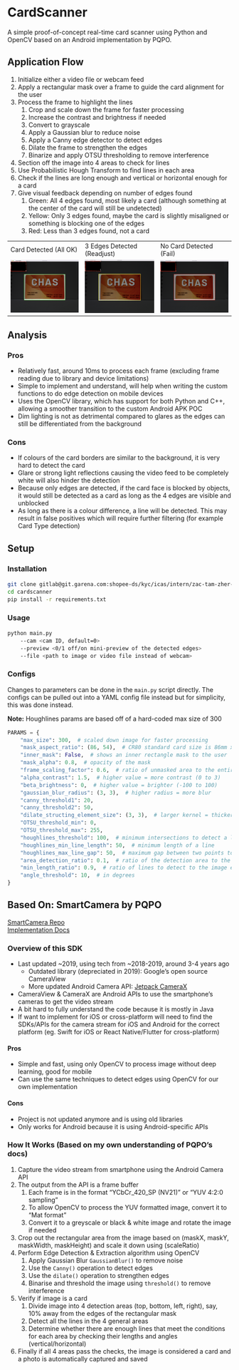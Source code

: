 # CardScanner
A simple proof-of-concept real-time card scanner using Python and OpenCV based on an Android implementation by PQPO. 

## Application Flow
1. Initialize either a video file or webcam feed
2. Apply a rectangular mask over a frame to guide the card alignment for the user
3. Process the frame to highlight the lines
   1. Crop and scale down the frame for faster processing
   2. Increase the contrast and brightness if needed
   3. Convert to grayscale
   4. Apply a Gaussian blur to reduce noise
   5. Apply a Canny edge detector to detect edges
   6. Dilate the frame to strengthen the edges
   7. Binarize and apply OTSU thresholding to remove interference
4. Section off the image into 4 areas to check for lines
5. Use Probabilistic Hough Transform to find lines in each area
6. Check if the lines are long enough and vertical or horizontal enough for a card
7. Give visual feedback depending on number of edges found
   1. Green: All 4 edges found, most likely a card (although something at the center of the card will still be undetected)
   2. Yellow: Only 3 edges found, maybe the card is slightly misaligned or something is blocking one of the edges
   3. Red: Less than 3 edges found, not a card

<table>
    <tr>
        <td>Card Detected (All OK)</td>
        <td>3 Edges Detected (Readjust)</td>
        <td>No Card Detected (Fail)</td>
    </tr>
    <tr>
        <td><img src="./demo/demo-green.png" width=200></td>
        <td><img src="./demo/demo-yellow.png" width=200></td>
        <td><img src="./demo/demo-red.png" width=200></td>
    </tr>
 </table>

## Analysis

### Pros
- Relatively fast, around 10ms to process each frame (excluding frame reading due to library and device limitations)
- Simple to implement and understand, will help when writing the custom functions to do edge detection on mobile devices
- Uses the OpenCV library, which has support for both Python and C++, allowing a smoother transition to the custom Android APK POC
- Dim lighting is not as detrimental compared to glares as the edges can still be differentiated from the background

### Cons
- If colours of the card borders are similar to the background, it is very hard to detect the card
- Glare or strong light reflections causing the video feed to be completely white will also hinder the detection
- Because only edges are detected, if the card face is blocked by objects, it would still be detected as a card as long as the 4 edges are visible and unblocked
- As long as there is a colour difference, a line will be detected. This may result in false positives which will require further filtering (for example Card Type detection)

## Setup

### Installation
```bash
git clone gitlab@git.garena.com:shopee-ds/kyc/icas/intern/zac-tam-zher-min/cardscanner.git
cd cardscanner
pip install -r requirements.txt
```

### Usage
```bash
python main.py
    --cam <cam ID, default=0>
    --preview <0/1 off/on mini-preview of the detected edges>
    --file <path to image or video file instead of webcam>
```

### Configs
Changes to parameters can be done in the `main.py` script directly. The configs can be pulled out into a YAML config file instead but for simplicity, this was done instead. 

**Note:** Houghlines params are based off of a hard-coded max size of 300
```python
PARAMS = {
    "max_size": 300,  # scaled down image for faster processing
    "mask_aspect_ratio": (86, 54),  # CR80 standard card size is 86mm x 54mm
    "inner_mask": False,  # shows an inner rectangle mask to the user
    "mask_alpha": 0.8,  # opacity of the mask
    "frame_scaling_factor": 0.6,  # ratio of unmasked area to the entire frame
    "alpha_contrast": 1.5,  # higher value = more contrast (0 to 3)
    "beta_brightness": 0,  # higher value = brighter (-100 to 100)
    "gaussian_blur_radius": (3, 3),  # higher radius = more blur
    "canny_threshold1": 20,
    "canny_threshold2": 50,
    "dilate_structing_element_size": (3, 3),  # larger kernel = thicker lines
    "OTSU_threshold_min": 0,
    "OTSU_threshold_max": 255,
    "houghlines_threshold": 100,  # minimum intersections to detect a line
    "houghlines_min_line_length": 50,  # minimum length of a line
    "houghlines_max_line_gap": 50,  # maximum gap between two points to form a line
    "area_detection_ratio": 0.1,  # ratio of the detection area to the image area
    "min_length_ratio": 0.9,  # ratio of lines to detect to the image edges
    "angle_threshold": 10,  # in degrees
}
```

## Based On: SmartCamera by PQPO

[SmartCamera Repo](https://github.com/pqpo/SmartCamera)  
[Implementation Docs](https://pqpo.me/2018/09/12/android-camera-real-time-scanning/)

### Overview of this SDK
- Last updated ~2019, using tech from ~2018-2019, around 3-4 years ago
    - Outdated library (depreciated in 2019): Google’s open source CameraView
    - More updated Android Camera API: [Jetpack CameraX](https://developer.android.com/jetpack/androidx/releases/camerax)
- CameraView & CameraX are Android APIs to use the smartphone’s cameras to get the video stream
- A bit hard to fully understand the code because it is mostly in Java
- If want to implement for iOS or cross-platform will need to find the SDKs/APIs for the camera stream for iOS and Android for the correct platform (eg. Swift for iOS or React Native/Flutter for cross-platform)

#### Pros
- Simple and fast, using only OpenCV to process image without deep learning, good for mobile
- Can use the same techniques to detect edges using OpenCV for our own implementation

#### Cons
- Project is not updated anymore and is using old libraries
- Only works for Android because it is using Android-specific APIs

### How It Works (Based on my own understanding of PQPO’s docs)
1. Capture the video stream from smartphone using the Android Camera API
2. The output from the API is a frame buffer
    1. Each frame is in the format “YCbCr_420_SP (NV21)” or “YUV 4:2:0 sampling”
    2. To allow OpenCV to process the YUV formatted image, convert it to “Mat format”
    3. Convert it to a greyscale or black & white image and rotate the image if needed
3. Crop out the rectangular area from the image based on (maskX, maskY, maskWidth, maskHeight) and scale it down using (scaleRatio)
4. Perform Edge Detection & Extraction algorithm using OpenCV
    1. Apply Gaussian Blur `GaussianBlur()` to remove noise
    2. Use the `Canny()` operation to detect edges
    3. Use the `dilate()` operation to strengthen edges
    4. Binarise and threshold the image using `threshold()` to remove interference
5. Verify if image is a card
    1. Divide image into 4 detection areas (top, bottom, left, right), say, 10% away from the edges of the rectangular mask
    2. Detect all the lines in the 4 general areas
    3. Determine whether there are enough lines that meet the conditions for each area by checking their lengths and angles (vertical/horizontal)
6. Finally if all 4 areas pass the checks, the image is considered a card and a photo is automatically captured and saved
